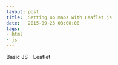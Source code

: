 ```yaml
---
layout: post
title:  Setting up maps with Leaflet.js
date:   2015-09-23 03:00:00
tags:
- html
- js
---
```


Basic JS - Leaflet
